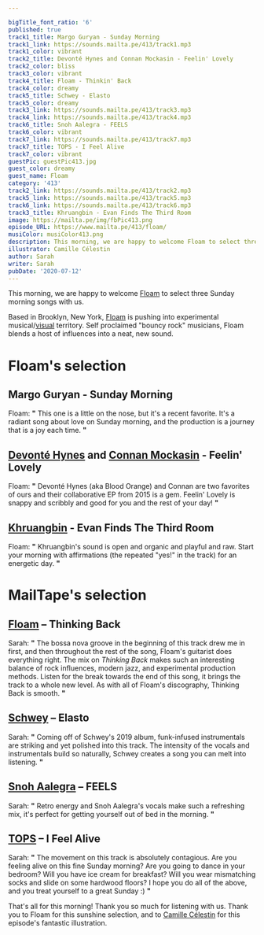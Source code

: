 ```yaml
---

bigTitle_font_ratio: '6'
published: true
track1_title: Margo Guryan - Sunday Morning
track1_link: https://sounds.mailta.pe/413/track1.mp3
track1_color: vibrant
track2_title: Devonté Hynes and Connan Mockasin - Feelin' Lovely
track2_color: bliss
track3_color: vibrant
track4_title: Floam - Thinkin' Back
track4_color: dreamy
track5_title: Schwey - Elasto
track5_color: dreamy
track3_link: https://sounds.mailta.pe/413/track3.mp3
track4_link: https://sounds.mailta.pe/413/track4.mp3
track6_title: Snoh Aalegra - FEELS
track6_color: vibrant
track7_link: https://sounds.mailta.pe/413/track7.mp3
track7_title: TOPS - I Feel Alive
track7_color: vibrant
guestPic: guestPic413.jpg
guest_color: dreamy
guest_name: Floam
category: '413'
track2_link: https://sounds.mailta.pe/413/track2.mp3
track5_link: https://sounds.mailta.pe/413/track5.mp3
track6_link: https://sounds.mailta.pe/413/track6.mp3
track3_title: Khruangbin - Evan Finds The Third Room
image: https://mailta.pe/img/fbPic413.png
episode_URL: https://www.mailta.pe/413/floam/
musiColor: musiColor413.png
description: This morning, we are happy to welcome Floam to select three Sunday morning songs with us. Based in Brooklyn, New York, Floam is pushing into experimental musical/visual territory. Self proclaimed "bouncy rock" musicians, Floam blends a host of influences into a neat, new sound.
illustrator: Camille Célestin
author: Sarah
writer: Sarah
pubDate: '2020-07-12'
---
```

This morning, we are happy to welcome [Floam](https://floam.bandcamp.com/) to select three Sunday morning songs with us. 

Based in Brooklyn, New York, [Floam](https://www.floammusic.com/) is pushing into experimental musical/[visual](https://www.youtube.com/watch?v=EdXTREURD74) territory. Self proclaimed "bouncy rock" musicians, Floam blends a host of influences into a neat, new sound. 


# Floam's selection

## Margo Guryan - Sunday Morning
Floam: **"** This one is a little on the nose, but it's a recent favorite. It's a radiant song about love on Sunday morning, and the production is a journey that is a joy each time. **"** 

## [Devonté Hynes](https://bloodorangenyc.bandcamp.com/) and [Connan Mockasin](https://connanmockasin.bandcamp.com/) - Feelin' Lovely
Floam: **"** Devonté Hynes (aka Blood Orange) and Connan are two favorites of ours and their collaborative EP from 2015 is a gem. Feelin' Lovely is snappy and scribbly and good for you and the rest of your day! **"**  

## [Khruangbin](https://khruangbin.bandcamp.com/) - Evan Finds The Third Room
Floam: **"** Khruangbin's sound is open and organic and playful and raw. Start your morning with affirmations (the repeated "yes!" in the track) for an energetic day. **"** 

# MailTape's selection

## [Floam](https://floam.bandcamp.com/) – Thinking Back
Sarah: **"** The bossa nova groove in the beginning of this track drew me in first, and then throughout the rest of the song, Floam's guitarist does everything right. The mix on *Thinking Back* makes such an interesting balance of rock influences, modern jazz, and experimental production methods. Listen for the break  towards the end of this song, it brings the track to a whole new level. As with all of Floam's discography, Thinking Back is smooth. **"** 

## [Schwey](https://www.facebook.com/schweyluv/) – Elasto
Sarah: **"** Coming off of Schwey's 2019 album, funk-infused instrumentals are striking and yet polished into this track. The intensity of the vocals and instrumentals build so naturally, Schwey creates a song you can melt into listening. **"** 

## [Snoh Aalegra](https://www.discogs.com/artist/3934926-Snoh-Aalegra) – FEELS
Sarah: **"** Retro energy and Snoh Aalegra's vocals make such a refreshing mix, it's perfect for getting yourself out of bed in the morning. **"** 

## [TOPS](https://tops.bandcamp.com/) – I Feel Alive
Sarah: **"** The movement on this track is absolutely contagious. Are you feeling alive on this fine Sunday morning? Are you going to dance in your bedroom? Will you have ice cream for breakfast? Will you wear mismatching socks and slide on some hardwood floors? I hope you do all of the above, and you treat yourself to a great Sunday :) **"** 


That's all for this morning! Thank you so much for listening with us. Thank you to Floam for this sunshine selection, and to [Camille Célestin](https://camillecelestin.com/) for this episode's fantastic illustration.
